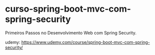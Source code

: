 # curso-spring-boot-mvc-com-spring-security
Primeiros Passos no Desenvolvimento Web com Spring Security.

udemy: https://www.udemy.com/course/spring-boot-mvc-com-spring-security/
